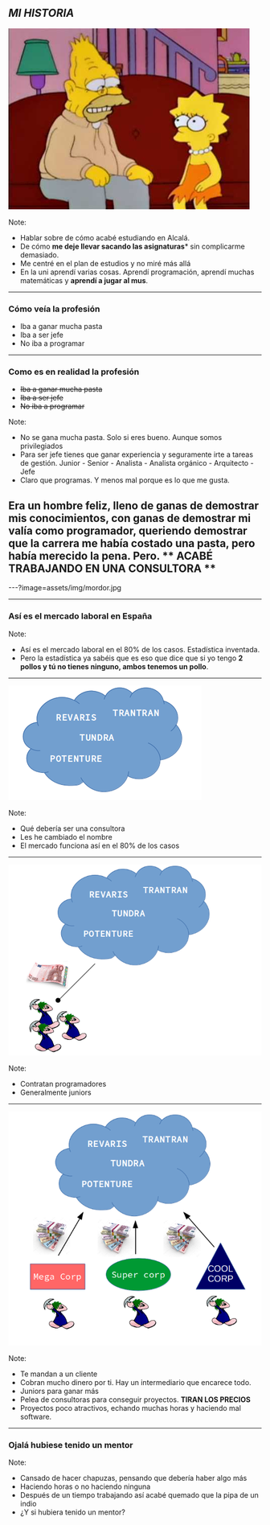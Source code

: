 ## *MI HISTORIA*

![Simpson](assets/img/simpson.jpg)


Note:
- Hablar sobre de cómo acabé estudiando en Alcalá. 
- De cómo **me deje llevar sacando las asignaturas*** sin complicarme demasiado. 
- Me centré en el plan de estudios y no miré más allá
- En la uni aprendí varias cosas. Aprendí programación, aprendí muchas matemáticas y **aprendí a jugar al mus**.

---

### Cómo veía la profesión

- Iba a ganar mucha pasta
- Iba a ser jefe
- No iba a programar

--- 

### Como es en realidad la profesión

- ~~Iba a ganar mucha pasta~~
- ~~Iba a ser jefe~~
- ~~No iba a programar~~

Note:
- No se gana mucha pasta. Solo si eres bueno. Aunque somos privilegiados
- Para ser jefe tienes que ganar experiencia y seguramente irte a tareas de gestión. Junior - Senior - Analista - Analista orgánico - Arquitecto - Jefe
- Claro que programas. Y menos mal porque es lo que me gusta.

Era un hombre feliz, lleno de ganas de demostrar mis conocimientos, con  ganas de demostrar mi valía como programador, queriendo demostrar que la carrera me había costado una pasta, pero había merecido la pena. Pero.
** ACABÉ TRABAJANDO EN UNA CONSULTORA **
---
---?image=assets/img/mordor.jpg

---

### Así es el mercado laboral en España

Note:

- Así es el mercado laboral en el 80% de los casos. Estadística inventada. 
- Pero la estadística ya sabéis que es eso que dice que si yo tengo **2 pollos y tú no tienes ninguno, ambos tenemos un pollo**.

---

![Consultora](assets/img/consultora.png)

Note:
- Qué debería ser una consultora
- Les he cambiado el nombre
- El mercado funciona así en el 80% de los casos

---

![juniors](assets/img/juniors.png)

Note:
- Contratan programadores
- Generalmente juniors

---

![money](assets/img/money.png)

Note:
- Te mandan a un cliente
- Cobran mucho dinero por ti. Hay un intermediario que encarece todo.
- Juniors para ganar más
- Pelea de consultoras para conseguir proyectos. **TIRAN LOS PRECIOS**
- Proyectos poco atractivos, echando muchas horas y haciendo mal software.

---

### Ojalá hubiese tenido un mentor

Note:
- Cansado de hacer chapuzas, pensando que debería haber algo más
- Haciendo horas o no haciendo ninguna
- Después de un tiempo trabajando así acabé quemado que la pipa de un indio
- ¿Y si hubiera tenido un mentor?

